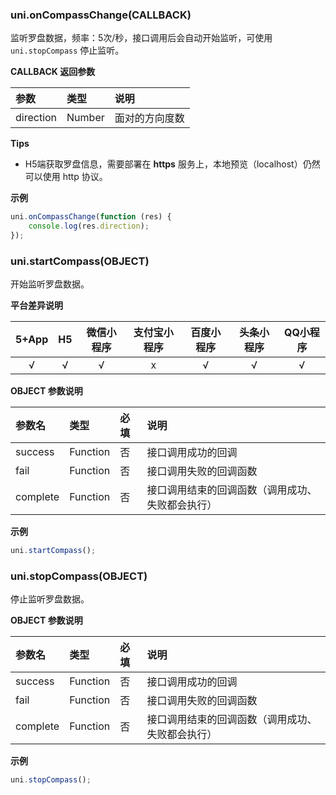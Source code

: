 ### uni.onCompassChange(CALLBACK)
监听罗盘数据，频率：5次/秒，接口调用后会自动开始监听，可使用 ``uni.stopCompass`` 停止监听。

**CALLBACK 返回参数**

|参数|类型|说明|
|:-|:-|:-|
|direction|Number|面对的方向度数|

**Tips**
- H5端获取罗盘信息，需要部署在 **https** 服务上，本地预览（localhost）仍然可以使用 http 协议。

**示例**

```javascript
uni.onCompassChange(function (res) {
	console.log(res.direction);
});
```

### uni.startCompass(OBJECT)
开始监听罗盘数据。

**平台差异说明**

|5+App|H5|微信小程序|支付宝小程序|百度小程序|头条小程序|QQ小程序|
|:-:|:-:|:-:|:-:|:-:|:-:|:-:|
|√|√|√|x|√|√|√|

**OBJECT 参数说明**

|参数名|类型|必填|说明|
|:-|:-|:-|:-|
|success|Function|否|接口调用成功的回调|
|fail|Function|否|接口调用失败的回调函数|
|complete|Function|否|接口调用结束的回调函数（调用成功、失败都会执行）|

**示例**

```javascript
uni.startCompass();
```

### uni.stopCompass(OBJECT)
停止监听罗盘数据。

**OBJECT 参数说明**

|参数名|类型|必填|说明|
|:-|:-|:-|:-|
|success|Function|否|接口调用成功的回调|
|fail|Function|否|接口调用失败的回调函数|
|complete|Function|否|接口调用结束的回调函数（调用成功、失败都会执行）|

**示例**

```javascript
uni.stopCompass();
```
